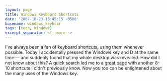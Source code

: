 ```yaml
---
layout: page
title: Windows Keyboard Shortcuts
date: '2007-10-23 15:45:15 -0500'
basename: windows_keyboar
tags: [tech, Windows]
excerpt_separator: <!--more-->
---
```


I've always been a  fan of keyboard shortcuts, using them whenever possible.
Today I accidentally pressed the Windows key and D at the same time &mdash; and
suddenly found that my whole desktop was revealed. How did I not know about
this? A quick search led me to a <a
href="http://www.windowsnetworking.com/articles_tutorials/Windows-XP-Keyboard-Shortcuts.html">great
page</a> with another 8-10 shortcuts I didn't previously know. Now you too can
be enlightened about the many uses of the Windows key.
